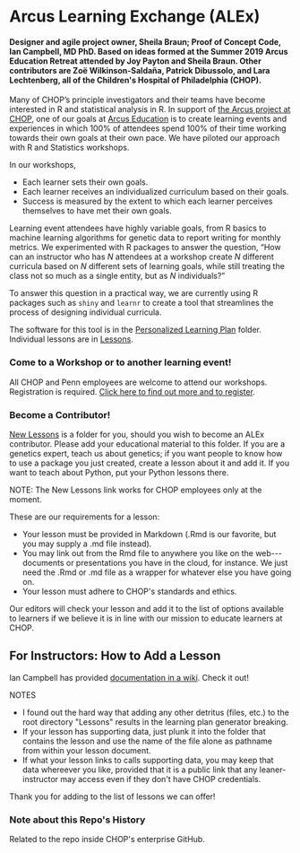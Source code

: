 # Arcus Learning Exchange (ALEx)

#### Designer and agile project owner, Sheila Braun; Proof of Concept Code, Ian Campbell, MD PhD. Based on ideas formed at the Summer 2019 Arcus Education Retreat attended by Joy Payton and Sheila Braun. Other contributors are Zoë Wilkinson-Saldaña, Patrick Dibussolo, and Lara Lechtenberg, all of the Children's Hospital of Philadelphia (CHOP).

Many of CHOP’s principle investigators and their teams have become interested in R and statistical analysis in R. In support of [the Arcus project at CHOP](https://arcus.reskubestage.research.chop.edu), one of our goals at [Arcus Education](https://education.arcus.chop.edu) is to create learning events and experiences in which 100% of attendees spend 100% of their time working towards their own goals at their own pace. We have piloted our approach with R and Statistics workshops. 

In our workshops, 

* Each learner sets their own goals.    
* Each learner receives an individualized curriculum based on their goals.   
* Success is measured by the extent to which each learner perceives themselves to have met their own goals.

Learning event attendees have highly variable goals, from R basics to machine learning algorithms for genetic data to report writing for monthly metrics. We experimented with R packages to answer the question, “How can an instructor who has _N_ attendees at a workshop create _N_ different curricula based on _N_ different sets of learning goals, while still treating the class not so much as a single entity, but as _N_ individuals?” 

To answer this question in a practical way, we are currently using R packages such as `shiny` and `learnr` to create a tool that streamlines the process of designing individual curricula.

The software for this tool is in the [Personalized Learning Plan](https://github.research.chop.edu/braunsb/Arcus-Education-Lessons-and-Learning-Plan-Generator/tree/master/Personalized-Learning-Plan) folder. Individual lessons are in [Lessons](https://github.com/braunsb/Lessons). 

### Come to a Workshop or to another learning event!

All CHOP and Penn employees are welcome to attend our workshops. Registration is required. [Click here to find out more and to register](https://redcap.chop.edu/surveys/?s=EYWKYA48KT). 

### Become a Contributor!

[New Lessons](https://github.research.chop.edu/braunsb/Arcus-Education-Lessons-and-Learning-Plan-Generator/tree/master/New-Lessons) is a folder for you, should you wish to become an ALEx contributor. Please add your educational material to this folder. If you are a genetics expert, teach us about genetics; if you want people to know how to use a package you just created, create a lesson about it and add it. If you want to teach about Python, put your Python lessons there.

NOTE: The New Lessons link works for CHOP employees only at the moment. 

These are our requirements for a lesson:

* Your lesson must be provided in Markdown (.Rmd is our favorite, but you may supply a .md file instead).
* You may link out from the Rmd file to anywhere you like on the web---documents or presentations you have in the cloud, for instance. We just need the .Rmd or .md file as a wrapper for whatever else you have going on. 
* Your lesson must adhere to CHOP's standards and ethics. 

Our editors will check your lesson and add it to the list of options available to learners if we believe it is in line with our mission to educate learners at CHOP. 

## For Instructors: How to Add a Lesson

Ian Campbell has provided [documentation in a wiki](https://github.com/ianmcampbell/Arcus-Modular-Education-Support-System/wiki). Check it out!

NOTES

* I found out the hard way that adding any other detritus (files, etc.) to the root directory "Lessons" results in the learning plan generator breaking.     
* If your lesson has supporting data, just plunk it into the folder that contains the lesson and use the name of the file alone as pathname from within your lesson document. 
* If what your lesson links to calls supporting data, you may keep that data whereever you like, provided that it is a public link that any leaner-instructor may access even if they don't have CHOP credentials. 

Thank you for adding to the list of lessons we can offer!

### Note about this Repo's History

Related to the repo inside CHOP's enterprise GitHub. 
